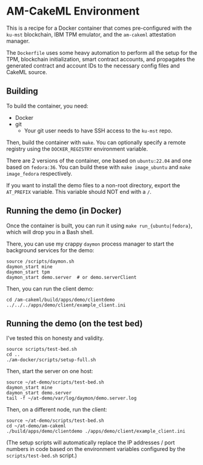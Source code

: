 # AM-CakeML Environment

This is a recipe for a Docker container that comes pre-configured with the `ku-mst` blockchain, IBM TPM emulator, and the `am-cakeml` attestation manager.

The `Dockerfile` uses some heavy automation to perform all the setup for the TPM, blockchain initialization, smart contract accounts, and propagates the generated contract and account IDs to the necessary config files and CakeML source.

## Building

To build the container, you need:

- Docker
- git
    - Your git user needs to have SSH access to the `ku-mst` repo.

Then, build the container with `make`. You can optionally specify a remote registry using the `DOCKER_REGISTRY` environment variable.

There are 2 versions of the container, one based on `ubuntu:22.04` and one based on `fedora:36`. You can build these with `make image_ubuntu` and `make image_fedora` respectively.

If you want to install the demo files to a non-root directory, export the `AT_PREFIX` variable. This variable should NOT end with a `/`.

## Running the demo (in Docker)

Once the container is built, you can run it using `make run_{ubuntu|fedora}`, which will drop you in a Bash shell.

There, you can use my crappy `daymon` process manager to start the background services for the demo:

```shell
source /scripts/daymon.sh
daymon_start mine
daymon_start tpm
daymon_start demo.server  # or demo.serverClient
```

Then, you can run the client demo:

```shell
cd /am-cakeml/build/apps/demo/clientdemo ../../../apps/demo/client/example_client.ini
```

## Running the demo (on the test bed)

I've tested this on honesty and validity.

```shell
source scripts/test-bed.sh
cd ..
./am-docker/scripts/setup-full.sh
```

Then, start the server on one host:

```shell
source ~/at-demo/scripts/test-bed.sh
daymon_start mine
daymon_start demo.server
tail -f ~/at-demo/var/log/daymon/demo.server.log
```

Then, on a different node, run the client:

```shell
source ~/at-demo/scripts/test-bed.sh
cd ~/at-demo/am-cakeml
./build/apps/demo/clientdemo ./apps/demo/client/example_client.ini
```

(The setup scripts will automatically replace the IP addresses / port numbers in code based on the environment variables configured by the `scripts/test-bed.sh` script.)

